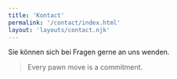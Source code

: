 ```yaml
---
title: 'Kontact'
permalink: '/contact/index.html'
layout: 'layouts/contact.njk'
---
```

Sie können sich bei Fragen gerne an uns wenden.

> Every pawn move is a commitment.
